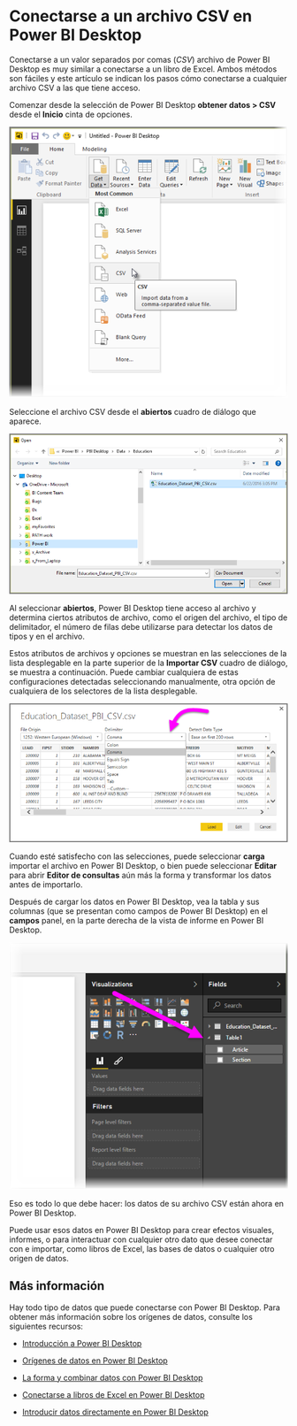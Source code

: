 <properties
   pageTitle="Conectarse a un archivo CSV en Power BI Desktop"
   description="Conectarse a y utilizar datos de archivos CSV en Power BI Desktop fácilmente"
   services="powerbi"
   documentationCenter=""
   authors="davidiseminger"
   manager="mblythe"
   backup=""
   editor=""
   tags=""
   qualityFocus="no"
   qualityDate=""/>

<tags
   ms.service="powerbi"
   ms.devlang="NA"
   ms.topic="article"
   ms.tgt_pltfrm="NA"
   ms.workload="powerbi"
   ms.date="09/29/2016"
   ms.author="davidi"/>

# Conectarse a un archivo CSV en Power BI Desktop

Conectarse a un valor separados por comas (*CSV*) archivo de Power BI Desktop es muy similar a conectarse a un libro de Excel. Ambos métodos son fáciles y este artículo se indican los pasos cómo conectarse a cualquier archivo CSV a las que tiene acceso.

Comenzar desde la selección de Power BI Desktop **obtener datos > CSV** desde el **Inicio** cinta de opciones.

![](media/powerbi-desktop-connect-csv/connect-to-csv_1.png)

Seleccione el archivo CSV desde el **abiertos** cuadro de diálogo que aparece.

![](media/powerbi-desktop-connect-csv/connect-to-csv_2.png)

Al seleccionar **abiertos**, Power BI Desktop tiene acceso al archivo y determina ciertos atributos de archivo, como el origen del archivo, el tipo de delimitador, el número de filas debe utilizarse para detectar los datos de tipos y en el archivo.

Estos atributos de archivos y opciones se muestran en las selecciones de la lista desplegable en la parte superior de la **Importar CSV** cuadro de diálogo, se muestra a continuación. Puede cambiar cualquiera de estas configuraciones detectadas seleccionando manualmente, otra opción de cualquiera de los selectores de la lista desplegable.

![](media/powerbi-desktop-connect-csv/connect-to-csv_3.png)

Cuando esté satisfecho con las selecciones, puede seleccionar **carga** importar el archivo en Power BI Desktop, o bien puede seleccionar **Editar** para abrir **Editor de consultas** aún más la forma y transformar los datos antes de importarlo.

Después de cargar los datos en Power BI Desktop, vea la tabla y sus columnas (que se presentan como campos de Power BI Desktop) en el **campos** panel, en la parte derecha de la vista de informe en Power BI Desktop.


![](media/powerbi-desktop-connect-csv/connect-to-csv_4.png)

Eso es todo lo que debe hacer: los datos de su archivo CSV están ahora en Power BI Desktop.

Puede usar esos datos en Power BI Desktop para crear efectos visuales, informes, o para interactuar con cualquier otro dato que desee conectar con e importar, como libros de Excel, las bases de datos o cualquier otro origen de datos.



## Más información

﻿Hay todo tipo de datos que puede conectarse con Power BI Desktop. Para obtener más información sobre los orígenes de datos, consulte los siguientes recursos:

-   [Introducción a Power BI Desktop](powerbi-desktop-getting-started.md)

-   [Orígenes de datos en Power BI Desktop](powerbi-desktop-data-sources.md)

-   [La forma y combinar datos con Power BI Desktop](powerbi-desktop-shape-and-combine-data.md)

-   [Conectarse a libros de Excel en Power BI Desktop](powerbi-desktop-connect-excel.md)   

-   [Introducir datos directamente en Power BI Desktop](powerbi-desktop-enter-data-directly-into-desktop.md)   
